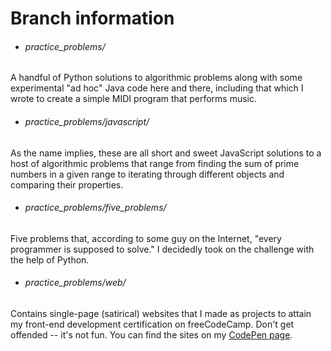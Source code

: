 # Branch information


- ###### practice_problems/

A handful of Python solutions to algorithmic problems along with some experimental "ad hoc" Java code here and there, including that which I wrote to create a simple MIDI program that performs music.

- ###### practice_problems/javascript/

As the name implies, these are all short and sweet JavaScript solutions to a host of algorithmic problems that range from finding the sum of prime numbers in a given range to iterating through different objects and comparing their properties.       

- ###### practice_problems/five_problems/

Five problems that, according to some guy on the Internet, "every programmer is supposed to solve." I decidedly took on the challenge with the help of Python.


- ###### practice_problems/web/

Contains single-page (satirical) websites that I made as projects to attain my front-end development certification on freeCodeCamp. Don't get offended -- it's not fun. You can find the sites on my [CodePen page](https://codepen.io/vonalogue/#).





